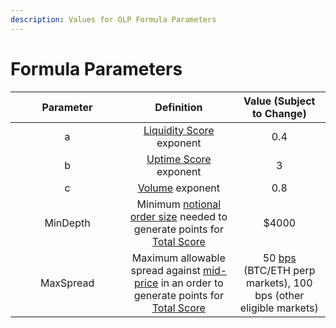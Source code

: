 ```yaml
---
description: Values for OLP Formula Parameters
---
```


# Formula Parameters

<table><thead><tr><th width="166.11067708333334" align="center">Parameter</th><th align="center">Definition</th><th align="center">Value (Subject to Change)</th></tr></thead><tbody><tr><td align="center"><span class="math">a</span></td><td align="center"><a href="scoring.md#liquidity-score">Liquidity Score</a> exponent</td><td align="center">0.4</td></tr><tr><td align="center"><span class="math">b</span></td><td align="center"><a href="scoring.md#uptime-score">Uptime Score</a> exponent</td><td align="center">3</td></tr><tr><td align="center"><span class="math">c</span></td><td align="center"><a href="scoring.md#volume">Volume</a> exponent</td><td align="center">0.8</td></tr><tr><td align="center"><span class="math">MinDepth</span></td><td align="center">Minimum <a data-footnote-ref href="#user-content-fn-1">notional order size</a> needed to generate points for <a href="scoring.md#total-score">Total Score</a></td><td align="center">$4000</td></tr><tr><td align="center"><span class="math">MaxSpread</span></td><td align="center">Maximum allowable spread against <a data-footnote-ref href="#user-content-fn-2">mid-price</a> in an order to generate points for <a href="scoring.md#total-score">Total Score</a></td><td align="center">50 <a data-footnote-ref href="#user-content-fn-3">bps</a> (BTC/ETH perp markets), 100 bps (other eligible markets)</td></tr></tbody></table>



[^1]: Total underlying amount (position size) on which a derivatives trade is based, or the order size for spot markets

[^2]: Average between best bid price and best ask price in the order book

[^3]: basis points (1 basis point = 1% of 1%, or 0.0001)
